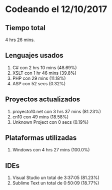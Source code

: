 # Codeando el 12/10/2017

## Tiempo total
4 hrs 26 mins.

## Lenguajes usados
1. C# con 2 hrs 10 mins (48.69%)
1. XSLT con 1 hr 46 mins (39.8%)
1. PHP con 29 mins (11.18%)
1. ASP con 52 secs (0.32%)

## Proyectos actualizados
1. proyecto10.net con 3 hrs 37 mins (81.23%)
1. cn10 con 49 mins (18.58%)
1. Unknown Project con 0 secs (0.19%)

## Plataformas utilizadas
1. Windows con 4 hrs 27 mins (100.0%)

## IDEs
1. Visual Studio un total de 3:37:05 (81.23%)
1. Sublime Text un total de 0:50:09 (18.77%)
